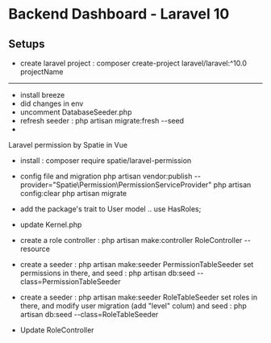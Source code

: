 
# Backend Dashboard - Laravel 10

## Setups

- create laravel project : composer create-project laravel/laravel:^10.0 projectName
-----------------
- install breeze
- did changes in env
- uncomment DatabaseSeeder.php
- refresh seeder : php artisan migrate:fresh --seed
- 

Laravel permission by Spatie in Vue

- install : composer require spatie/laravel-permission
- config file and migration
    php artisan vendor:publish --provider="Spatie\Permission\PermissionServiceProvider"
    php artisan config:clear
    php artisan migrate
- add the package's trait to User model
    ..  use HasRoles;

- update Kernel.php
- create a role controller : php artisan make:controller RoleController -- resource
- create a seeder : php artisan make:seeder PermissionTableSeeder 
    set permissions in there, and seed : php artisan db:seed --class=PermissionTableSeeder
- create a seeder : php artisan make:seeder RoleTableSeeder 
   set roles in there, and modify user migration (add "level" colum) and seed : php artisan db:seed --class=RoleTableSeeder   
- Update RoleController